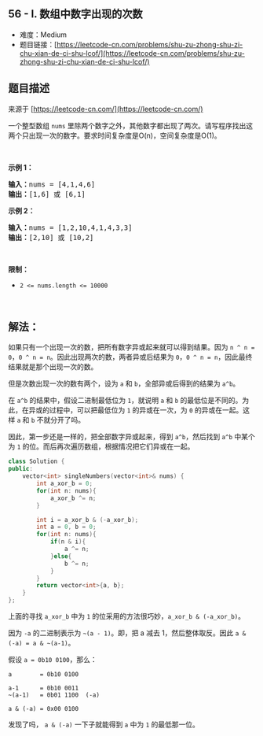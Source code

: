 ## 56 - I. 数组中数字出现的次数

- 难度：Medium
- 题目链接：[https://leetcode-cn.com/problems/shu-zu-zhong-shu-zi-chu-xian-de-ci-shu-lcof/](https://leetcode-cn.com/problems/shu-zu-zhong-shu-zi-chu-xian-de-ci-shu-lcof/)


## 题目描述

来源于 [https://leetcode-cn.com/](https://leetcode-cn.com/)

<p>一个整型数组 <code>nums</code> 里除两个数字之外，其他数字都出现了两次。请写程序找出这两个只出现一次的数字。要求时间复杂度是O(n)，空间复杂度是O(1)。</p>

<p>&nbsp;</p>

<p><strong>示例 1：</strong></p>

<pre><strong>输入：</strong>nums = [4,1,4,6]
<strong>输出：</strong>[1,6] 或 [6,1]
</pre>

<p><strong>示例 2：</strong></p>

<pre><strong>输入：</strong>nums = [1,2,10,4,1,4,3,3]
<strong>输出：</strong>[2,10] 或 [10,2]</pre>

<p>&nbsp;</p>

<p><strong>限制：</strong></p>

<ul>
	<li><code>2 &lt;= nums.length &lt;= 10000</code></li>
</ul>

<p>&nbsp;</p>


## 解法：

如果只有一个出现一次的数，把所有数字异或起来就可以得到结果。因为 `n ^ n = 0`，`0 ^ n = n`。因此出现两次的数，两者异或后结果为 `0`，`0 ^ n = n`，因此最终结果就是那个出现一次的数。

但是次数出现一次的数有两个，设为 `a` 和 `b`，全部异或后得到的结果为 `a^b`。

在 `a^b` 的结果中，假设二进制最低位为 `1`，就说明 `a` 和 `b` 的最低位是不同的。为此，在异或的过程中，可以把最低位为 `1` 的异或在一次，为 `0` 的异或在一起。这样 `a` 和 `b` 不就分开了吗。

因此，第一步还是一样的，把全部数字异或起来，得到 `a^b`，然后找到 `a^b` 中某个为 `1` 的位。而后再次遍历数组，根据情况把它们异或在一起。


```c++
class Solution {
public:
    vector<int> singleNumbers(vector<int>& nums) {
        int a_xor_b = 0;
        for(int n: nums){
            a_xor_b ^= n;
        }

        int i = a_xor_b & (-a_xor_b);
        int a = 0, b = 0;
        for(int n: nums){
            if(n & i){
                a ^= n;
            }else{
                b ^= n;
            }
        }
        return vector<int>{a, b};
    }
};
```

上面的寻找 `a_xor_b` 中为 `1` 的位采用的方法很巧妙，`a_xor_b & (-a_xor_b)`。

因为 `-a` 的二进制表示为 `~(a - 1)`。即，把 a 减去 1，然后整体取反。因此 `a & (-a) = a & ~(a-1)`。

假设 `a = 0b10 0100`，那么：

```
a        = 0b10 0100

a-1      = 0b10 0011
~(a-1)   = 0b01 1100  (-a)

a & (-a) = 0x00 0100
```

发现了吗， `a & (-a)` 一下子就能得到 `a` 中为 `1` 的最低那一位。